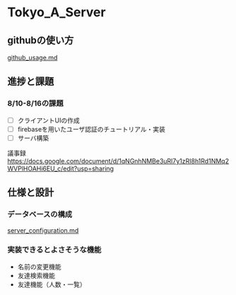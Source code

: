 # Tokyo_A_Server

## githubの使い方
[github_usage.md](github_usage.md)

## 進捗と課題
### 8/10-8/16の課題
- [ ] クライアントUIの作成
- [ ] firebaseを用いたユーザ認証のチュートリアル・実装
- [ ] サーバ構築

議事録  
https://docs.google.com/document/d/1qNGnhNMBe3uRl7y1zRI8h1Rd1NMq2WVPlHOAHi6EU_c/edit?usp=sharing

## 仕様と設計
### データベースの構成
[server_configuration.md](server_configuration.md)

### 実装できるとよさそうな機能
- 名前の変更機能
- 友達検索機能
- 友達機能（人数・一覧）

